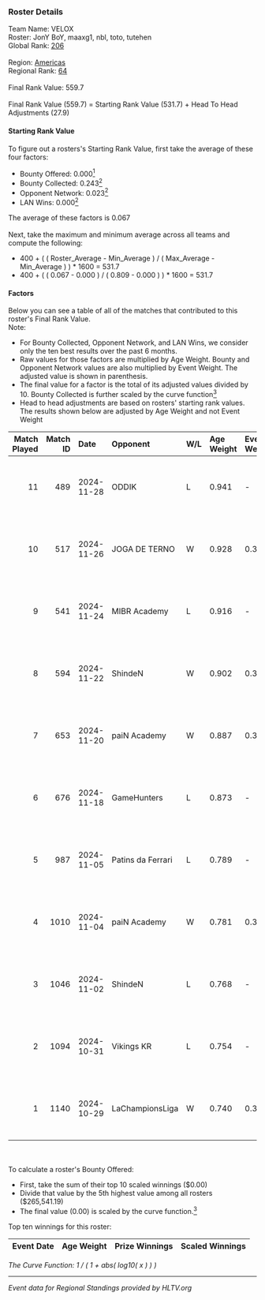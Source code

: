 ### Roster Details<br />
Team Name: VELOX<br />
Roster: JonY BoY, maaxg1, nbl, toto, tutehen<br />
Global Rank: [206](../../standings_global_2025_01_06.md)<br />
<br />
Region: [Americas]( ../../standings_americas_2025_01_06.md)<br />
Regional Rank: [64]( ../../standings_americas_2025_01_06.md)<br />
<br />
Final Rank Value:  559.7<br />
<br />
Final Rank Value (559.7) = Starting Rank Value (531.7) + Head To Head Adjustments (27.9)<br />

#### Starting Rank Value<br />
To figure out a rosters's Starting Rank Value, first take the average of these four factors:<br />
- Bounty Offered: 0.000[<sup>1</sup>](#table2)
- Bounty Collected: 0.243[<sup>2</sup>](#table1)
- Opponent Network: 0.023[<sup>2</sup>](#table1)
- LAN Wins: 0.000[<sup>2</sup>](#table1)

The average of these factors is 0.067<br />
<br />
Next, take the maximum and minimum average across all teams and compute the following:<br />
- 400 + ( ( Roster_Average - Min_Average ) / ( Max_Average - Min_Average ) ) * 1600 = 531.7
- 400 + ( ( 0.067 - 0.000 ) / ( 0.809 - 0.000 ) ) * 1600 = 531.7


#### Factors<br />
Below you can see a table of all of the matches that contributed to this roster's Final Rank Value.<br />
Note:<br />

- For Bounty Collected, Opponent Network, and LAN Wins, we consider only the ten best results over the past 6 months.
- Raw values for those factors are multiplied by Age Weight. Bounty and Opponent Network values are also multiplied by Event Weight. The adjusted value is shown in parenthesis.
- The final value for a factor is the total of its adjusted values divided by 10. Bounty Collected is further scaled by the curve function[<sup>3</sup>](#curveFunction)
- Head to head adjustments are based on rosters' starting rank values. The results shown below are adjusted by Age Weight and not Event Weight
<span id="table1"></span><br />


| Match Played | Match ID | Date       | Opponent          | W/L | Age Weight | Event Weight | Bounty Collected | Opponent Network | LAN Wins  | H2H Adj. | Roster                               |
| -: | -: | :- | :- | :- | :- | :- | :- | :- | :- | -: | :- |
|           11 |      489 | 2024-11-28 | ODDIK             | L   | 0.941      | -            | -                | -                | -         |    -2.92 | JonY BoY, maaxg1, nbl, toto, tutehen |
|           10 |      517 | 2024-11-26 | JOGA DE TERNO     | W   | 0.928      | 0.371        | 0.000 (0.000)    | 0.145 (0.050)    | 0 (0.000) |    16.46 | JonY BoY, maaxg1, nbl, toto, tutehen |
|            9 |      541 | 2024-11-24 | MIBR Academy      | L   | 0.916      | -            | -                | -                | -         |    -9.79 | JonY BoY, maaxg1, nbl, toto, tutehen |
|            8 |      594 | 2024-11-22 | ShindeN           | W   | 0.902      | 0.371        | 0.016 (0.005)    | 0.239 (0.080)    | 0 (0.000) |    20.78 | JonY BoY, maaxg1, nbl, toto, tutehen |
|            7 |      653 | 2024-11-20 | paiN Academy      | W   | 0.887      | 0.371        | 0.000 (0.000)    | 0.113 (0.037)    | 0 (0.000) |     8.63 | JonY BoY, maaxg1, nbl, toto, tutehen |
|            6 |      676 | 2024-11-18 | GameHunters       | L   | 0.873      | -            | -                | -                | -         |    -7.06 | JonY BoY, maaxg1, nbl, toto, tutehen |
|            5 |      987 | 2024-11-05 | Patins da Ferrari | L   | 0.789      | -            | -                | -                | -         |    -8.30 | JonY BoY, maaxg1, nbl, toto, tutehen |
|            4 |     1010 | 2024-11-04 | paiN Academy      | W   | 0.781      | 0.371        | 0.000 (0.000)    | 0.113 (0.033)    | 0 (0.000) |     7.75 | JonY BoY, maaxg1, nbl, toto, tutehen |
|            3 |     1046 | 2024-11-02 | ShindeN           | L   | 0.768      | -            | -                | -                | -         |    -5.93 | JonY BoY, maaxg1, nbl, toto, tutehen |
|            2 |     1094 | 2024-10-31 | Vikings KR        | L   | 0.754      | -            | -                | -                | -         |    -6.54 | JonY BoY, maaxg1, nbl, toto, tutehen |
|            1 |     1140 | 2024-10-29 | LaChampionsLiga   | W   | 0.740      | 0.371        | 0.009 (0.002)    | 0.117 (0.032)    | 0 (0.000) |    14.86 | JonY BoY, maaxg1, nbl, toto, tutehen |

<br />
<span id="table2"></span><br />
To calculate a roster's Bounty Offered:<br />

- First, take the sum of their top 10 scaled winnings ($0.00)
- Divide that value by the 5th highest value among all rosters ($265,541.19)
- The final value (0.00) is scaled by the curve function.[<sup>3</sup>](#curveFunction)

Top ten winnings for this roster:<br />

| Event Date | Age Weight | Prize Winnings | Scaled Winnings |
| :- | -: | :- | :- |


<span id="curveFunction"></span>_The Curve Function: 1 / ( 1 + abs( log10( x ) ) )_<br />

---
_Event data for Regional Standings provided by HLTV.org_<br />
